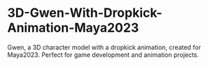 # 3D-Gwen-With-Dropkick-Animation-Maya2023
Gwen, a 3D character model with a dropkick animation, created for Maya2023. Perfect for game development and animation projects.
